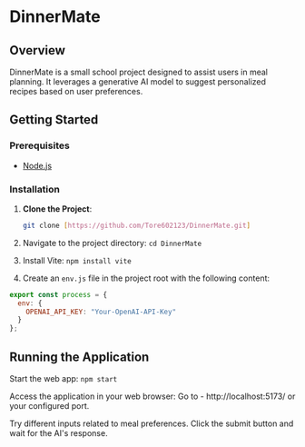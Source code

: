 # DinnerMate

## Overview
DinnerMate is a small school project designed to assist users in meal planning. It leverages a generative AI model to suggest personalized recipes based on user preferences.

## Getting Started

### Prerequisites
- [Node.js](https://nodejs.org/)

### Installation

1. **Clone the Project**:
   ```bash
   git clone [https://github.com/Tore602123/DinnerMate.git]
   
2. Navigate to the project directory: 
```cd DinnerMate```

4. Install Vite: 
```npm install vite```

6. Create an `env.js` file in the project root with the following content:
```javascript
export const process = {
  env: {
    OPENAI_API_KEY: "Your-OpenAI-API-Key"
  }
};
```
## Running the Application
Start the web app: ```npm start```

Access the application in your web browser:
Go to - http://localhost:5173/ or your configured port.

Try different inputs related to meal preferences.
Click the submit button and wait for the AI's response.
